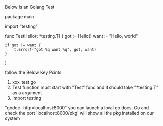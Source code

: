 Below is an Golang Test

package main

import "testing"

func TestHello(t *testing.T) {
	got := Hello()
	want := "Hello, world"

	if got != want {
		t.Errorf("got %q want %q", got, want)
	}
}

follow the Below Key Points 
1. xxx_test.go
2. Test function must start with "Test" func and It should take "*testing.T" as a argument
3. Import testing

"godoc -http=localhost:8000" you can launch a local go docs. Go and check the port
'localhost:8000/pkg' will show all the pkg installed on our system
